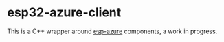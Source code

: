 # esp32-azure-client

This is a C++ wrapper around [esp-azure](https://github.com/espressif/esp-azure) components, a work in progress.

